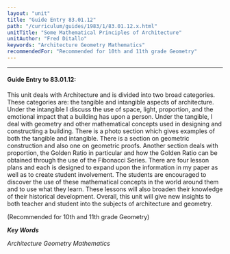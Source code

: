 ```yaml
---
layout: "unit"
title: "Guide Entry 83.01.12"
path: "/curriculum/guides/1983/1/83.01.12.x.html"
unitTitle: "Some Mathematical Principles of Architecture"
unitAuthor: "Fred Ditallo"
keywords: "Architecture Geometry Mathematics"
recommendedFor: "Recommended for 10th and 11th grade Geometry"
---
```

<body>
<hr/>
 <h4>
  Guide Entry to 83.01.12:
 </h4>
 This unit deals with Architecture and is divided into two broad categories.  These categories are: the tangible and intangible aspects of architecture.  Under the intangible I discuss the use of space, light, proportion, and the emotional impact that a building has upon a person.  Under the tangible, I deal with geometry and other mathematical concepts used in designing and constructing a building. There is a photo section which gives examples of both the tangible and intangible.  There is a section on geometric construction and also one on geometric proofs.  Another section deals with proportion, the Golden Ratio in particular and how the Golden Ratio can be obtained through the use of the Fibonacci Series.  There are four lesson plans and each is designed to expand upon the information in my paper as well as to create student involvement.  The students are encouraged to discover the use of these mathematical concepts in the world around them and to use what they learn.  These lessons will also broaden their knowledge of their historical development.  Overall, this unit will give new insights to both teacher and student into the subjects of architecture and geometry.
 <p>
  (Recommended for 10th and 11th grade Geometry)
 </p>
<p>
  <b>
   <i>
    Key Words
   </i>
  </b>
  <br/>
 </p>
 <p>
  <i>
   Architecture Geometry Mathematics
  </i>
 </p>

</body>